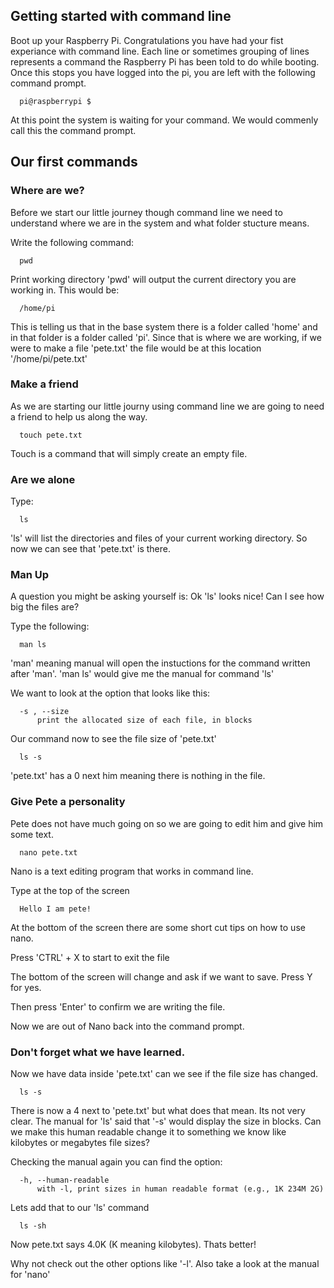 ## Getting started with command line

Boot up your Raspberry Pi. Congratulations you have had your fist experiance with command line. Each line or sometimes grouping of lines represents a command the Raspberry Pi has been told to do while booting. Once this stops you have logged into the pi, you are left with the following command prompt.

```shell
  pi@raspberrypi $
```

At this point the system is waiting for your command. We would commenly call this the command prompt.

## Our first commands

### Where are we?

Before we start our little journey though command line we need to understand where we are in the system and what folder stucture means.

Write the following command:

```shell
  pwd
```

Print working directory 'pwd' will output the current directory you are working in. This would be:

```shell
  /home/pi
```

This is telling us that in the base system there is a folder called 'home' and in that folder is a folder called 'pi'. Since that is where we are working, if we were to make a file 'pete.txt' the file would be at this location '/home/pi/pete.txt'

### Make a friend 

As we are starting our little journy using command line we are going to need a friend to help us along the way.

```shell
  touch pete.txt
```

Touch is a command that will simply create an empty file. 

### Are we alone

Type: 

```shell
  ls
```
'ls' will list the directories and files of your current working directory. So now we can see that 'pete.txt' is there.

### Man Up

A question you might be asking yourself is: Ok 'ls' looks nice! Can I see how big the files are?

Type the following:

```shell
  man ls
```
'man' meaning manual will open the instuctions for the command written after 'man'. 'man ls' would give me the manual for command 'ls'

We want to look at the option that looks like this:

```shell
  -s , --size
      print the allocated size of each file, in blocks
```

Our command now to see the file size of 'pete.txt' 

```shell
  ls -s 
```
'pete.txt' has a 0 next him meaning there is nothing in the file.

### Give Pete a personality 

Pete does not have much going on so we are going to edit him and give him some text.

```shell
  nano pete.txt
```

Nano is a text editing program that works in command line.

Type at the top of the screen 

```shell
  Hello I am pete!
```

At the bottom of the screen there are some short cut tips on how to use nano. 

Press 'CTRL' + X to start to exit the file 

The bottom of the screen will change and ask if we want to save. Press Y for yes.

Then press 'Enter' to confirm we are writing the file.

Now we are out of Nano back into the command prompt.

### Don't forget what we have learned.

Now we have data inside 'pete.txt' can we see if the file size has changed.

```shell
  ls -s
```
There is now a 4 next to 'pete.txt' but what does that mean. Its not very clear. The manual for 'ls' said that '-s' would display the size in blocks. Can we make this human readable change it to something we know like kilobytes or megabytes file sizes?

Checking the manual again you can find the option:

```shell
  -h, --human-readable
      with -l, print sizes in human readable format (e.g., 1K 234M 2G)
```
Lets add that to our 'ls' command

```shell
  ls -sh
```
Now pete.txt says 4.0K (K meaning kilobytes). Thats better!

Why not check out the other options like '-l'. Also take a look at the manual for 'nano'



